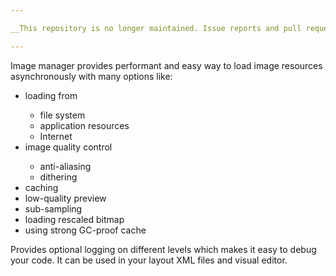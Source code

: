 ```yaml
---

__This repository is no longer maintained. Issue reports and pull requests will not be attended.__

---
```



Image manager provides performant and easy way to load image resources asynchronously
with many options like:
 <ul>
 <li>loading from</li>
 <ul>
 <li>file system</li>
 <li>application resources</li>
 <li>Internet</li>
 </ul>
 <li>image quality control</li>
 <ul>
 <li>anti-aliasing</li>
 <li>dithering</li>
 </ul>
 <li>caching</li>
 <li>low-quality preview</li>
 <li>sub-sampling</li>
 <li>loading rescaled bitmap</li>
 <li>using strong GC-proof cache</li>
 </ul>
 Provides optional logging on different levels which makes it easy to debug
 your code. It can be used in your layout XML files and visual editor.
